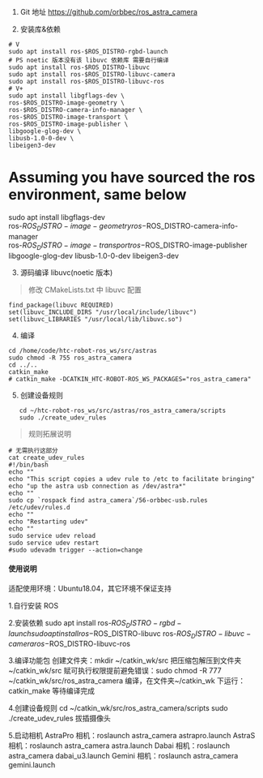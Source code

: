 1. Git 地址
   https://github.com/orbbec/ros_astra_camera

2. 安装库&依赖

```shell
# V
sudo apt install ros-$ROS_DISTRO-rgbd-launch
# PS noetic 版本没有该 libuvc 依赖库 需要自行编译
sudo apt install ros-$ROS_DISTRO-libuvc
sudo apt install ros-$ROS_DISTRO-libuvc-camera
sudo apt install ros-$ROS_DISTRO-libuvc-ros
# V+
sudo apt install libgflags-dev \
ros-$ROS_DISTRO-image-geometry \
ros-$ROS_DISTRO-camera-info-manager \
ros-$ROS_DISTRO-image-transport \
ros-$ROS_DISTRO-image-publisher \
libgoogle-glog-dev \
libusb-1.0-0-dev \
libeigen3-dev
```

# Assuming you have sourced the ros environment, same below

sudo apt install libgflags-dev  
ros-$ROS_DISTRO-image-geometry 
ros-$ROS_DISTRO-camera-info-manager\
ros-$ROS_DISTRO-image-transport 
ros-$ROS_DISTRO-image-publisher
libgoogle-glog-dev
libusb-1.0-0-dev libeigen3-dev

3. 源码编译 libuvc(noetic 版本)

> 修改 CMakeLists.txt 中 libuvc 配置

```shell
find_package(libuvc REQUIRED)
set(libuvc_INCLUDE_DIRS "/usr/local/include/libuvc")
set(libuvc_LIBRARIES "/usr/local/lib/libuvc.so")
```

4. 编译

```shell
cd /home/code/htc-robot-ros_ws/src/astras
sudo chmod -R 755 ros_astra_camera
cd ../..
catkin_make
# catkin_make -DCATKIN_HTC-ROBOT-ROS_WS_PACKAGES="ros_astra_camera"
```

5. 创建设备规则

```shell
   cd ~/htc-robot-ros_ws/src/astras/ros_astra_camera/scripts
   sudo ./create_udev_rules
```

> 规则拓展说明

```shell
# 无需执行这部分
cat create_udev_rules
#!/bin/bash
echo ""
echo "This script copies a udev rule to /etc to facilitate bringing"
echo "up the astra usb connection as /dev/astra*"
echo ""
sudo cp `rospack find astra_camera`/56-orbbec-usb.rules /etc/udev/rules.d
echo ""
echo "Restarting udev"
echo ""
sudo service udev reload
sudo service udev restart
#sudo udevadm trigger --action=change
```

#### 使用说明

适配使用环境：Ubuntu18.04，其它环境不保证支持

1.自行安装 ROS

2.安装依赖
sudo apt install ros-$ROS_DISTRO-rgbd-launch
sudo apt install ros-$ROS_DISTRO-libuvc ros-$ROS_DISTRO-libuvc-camera ros-$ROS_DISTRO-libuvc-ros

3.编译功能包
创建文件夹：mkdir ~/catkin_wk/src
把压缩包解压到文件夹~/catkin_wk/src
赋可执行权限提前避免错误：sudo chmod -R 777 ~/catkin_wk/src/ros_astra_camera
编译，在文件夹~/catkin_wk 下运行：catkin_make
等待编译完成

4.创建设备规则
cd ~/catkin_wk/src/ros_astra_camera/scripts
sudo ./create_udev_rules
拔插摄像头

5.启动相机
AstraPro 相机：roslaunch astra_camera astrapro.launch
AstraS 相机：roslaunch astra_camera astra.launch
Dabai 相机：roslaunch astra_camera dabai_u3.launch
Gemini 相机：roslaunch astra_camera gemini.launch
